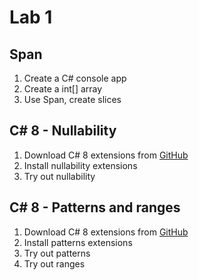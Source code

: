 # Lab 1

## Span<T>

1. Create a C# console app
2. Create a int[] array
3. Use Span<T>, create slices

## C# 8 - Nullability

1. Download C# 8 extensions from [GitHub](github.com/dotnet/csharplang/wiki)
2. Install nullability extensions
3. Try out nullability

## C# 8 - Patterns and ranges
1. Download C# 8 extensions from [GitHub](github.com/dotnet/csharplang/wiki)
2. Install patterns extensions
3. Try out patterns
4. Try out ranges

